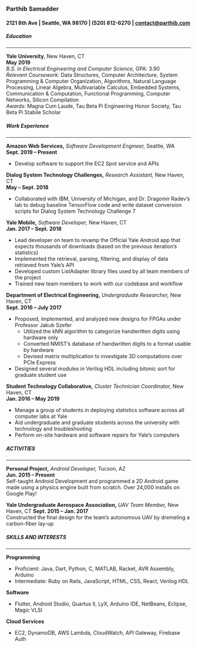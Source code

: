 ### Parthib Samadder
#### 2121 8th Ave | Seattle, WA 98170 | (520) 812-6270 | contact@parthib.com

##### Education

---

**Yale University**, New Haven, CT  
**May 2019**  
*B.S. in Electrical Engineering and Computer Science,* GPA: 3.90  
*Relevant Coursework:* Data Structures, Computer Architecture, System Programming & Computer Organization, Algorithms, Natural Language Processing, Linear Algebra, Multivariable Calculus, Embedded Systems, Communication & Computation, Functional Programming, Computer Networks, Silicon Compilation  
*Awards:* Magna Cum Laude, Tau Beta Pi Engineering Honor Society, Tau Beta Pi Stabile Scholar

##### Work Experience

---

**Amazon Web Services,** *Software Development Engineer,* Seattle, WA  
**Sept. 2019 – Present**

* Develop software to support the EC2 Spot service and APIs

**Dialog System Technology Challenges,** *Research Assistant,* New Haven, CT  
**May – Sept. 2018**
* Collaborated with IBM, University of Michigan, and Dr. Dragomir Radev’s lab to debug baseline TensorFlow code and write dataset conversion scripts for Dialog System Technology Challenge 7

**Yale Mobile,** *Software Developer,* New Haven, CT  
**Jan. 2017 – Sept. 2018**
* Lead developer on team to revamp the Official Yale Android app that expects thousands of downloads (based on the previous iteration’s statistics)
* Implemented the retrieval, parsing, filtering, and display of data retrieved from Yale’s API
* Developed custom ListAdapter library files used by all team members of the project
* Trained new team members to work with our codebase and workflow

**Department of Electrical Engineering,** *Undergraduate Researcher,* New Haven, CT  
**Sept. 2016 – July 2017**
* Proposed, implemented, and analyzed new designs for FPGAs under Professor Jakub Szefer
  *	Utilized the kNN algorithm to categorize handwritten digits using hardware only
  *	Converted NMIST’s database of handwritten digits to a format usable by hardware
  *	Devised matrix multiplication to investigate 3D computations over PCIe Express
*	Designed several modules in Verilog HDL including bitonic sort for graduate student use

**Student Technology Collaborative,** *Cluster Technician Coordinator,* New Haven, CT  
**Jan. 2016 – May 2019**
* Manage a group of students in deploying statistics software across all computer labs at Yale
* Aid undergraduate and graduate students across the university with technology and troubleshooting
* Perform on-site hardware and software repairs for Yale’s computers

##### ACTIVITIES

---

**Personal Project,** *Android Developer,* Tucson, AZ  
**Jun. 2015 – Present**  
Self-taught Android Development and programmed a 2D Android game made using a physics engine built from scratch. Over 24,000 installs on Google Play!

**Yale Undergraduate Aerospace Association,** *UAV Team Member,* New Haven, CT  	**Sept. 2015 – Jan. 2017**  
Constructed the final design for the team’s autonomous UAV by dremeling a carbon-fiber lay-up

##### SKILLS AND INTERESTS

---

**Programming**  
* Proficient: Java, Dart, Python, C, MATLAB, Racket, AVR Assembly, Arduino
* Intermediate: Ruby on Rails, JavaScript, HTML, CSS, React, Verilog HDL

**Software**  
* Flutter, Android Studio, Quartus II, LyX, Arduino IDE, NetBeans, Eclipse, Magic VLSI

**Cloud Services**
* EC2, DynamoDB, AWS Lambda, CloudWatch, API Gateway, Firebase Auth
